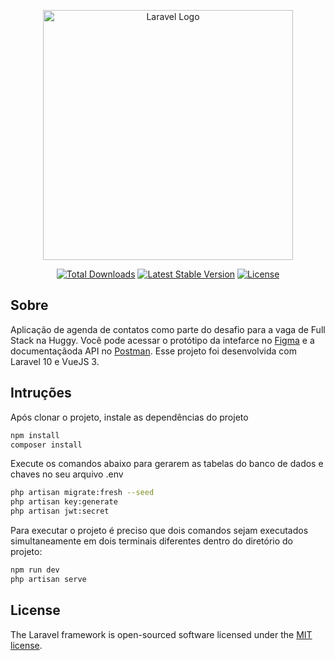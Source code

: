 <p align="center"><a href="https://laravel.com" target="_blank"><img src="https://raw.githubusercontent.com/laravel/art/master/logo-lockup/5%20SVG/2%20CMYK/1%20Full%20Color/laravel-logolockup-cmyk-red.svg" width="400" alt="Laravel Logo"></a></p>

<p align="center">
<a href="https://packagist.org/packages/laravel/framework"><img src="https://img.shields.io/packagist/dt/laravel/framework" alt="Total Downloads"></a>
<a href="https://packagist.org/packages/laravel/framework"><img src="https://img.shields.io/packagist/v/laravel/framework" alt="Latest Stable Version"></a>
<a href="https://packagist.org/packages/laravel/framework"><img src="https://img.shields.io/packagist/l/laravel/framework" alt="License"></a>
</p>

## Sobre

Aplicação de agenda de contatos como parte do desafio para a vaga de Full Stack na Huggy.
Você pode acessar o protótipo da intefarce no [Figma](https://www.figma.com/file/g044NtrFul2H160eRFeHKB/Desafio-Front?type=design&node-id=1-2310&mode=design&t=xkZy3BfWTK1PEDew-0) e a documentaçãoda API no [Postman](https://www.postman.com/cryosat-geoscientist-4230260/workspace/aplicaes/documentation/33926909-8ed8ffbf-4980-4299-980a-f5eeb0b68e29). 
Esse projeto foi desenvolvida com Laravel 10 e VueJS 3.


## Intruções

Após clonar o projeto, instale as dependências do projeto
```bash
npm install
composer install
```

Execute os comandos abaixo para gerarem as tabelas do banco de dados e chaves no seu arquivo .env
```bash
php artisan migrate:fresh --seed
php artisan key:generate
php artisan jwt:secret

```
Para executar o projeto é preciso que dois comandos sejam executados simultaneamente em dois terminais diferentes dentro do diretório do projeto:
```bash
npm run dev
php artisan serve
```

## License

The Laravel framework is open-sourced software licensed under the [MIT license](https://opensource.org/licenses/MIT).
